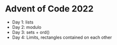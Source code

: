 # Advent of Code 2022

- Day 1: lists
- Day 2: modulo
- Day 3: sets + ord()
- Day 4: Limits, rectangles contained on each other 